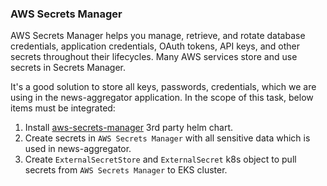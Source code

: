 ### AWS Secrets Manager

AWS Secrets Manager helps you manage, retrieve, and rotate database credentials, application credentials, OAuth tokens,
API keys, and other secrets throughout their lifecycles. Many AWS services store and use secrets in Secrets Manager.

It's a good solution to store all keys, passwords, credentials, which we are using in the news-aggregator application.
In the scope of this task, below items must be integrated:
1. Install [aws-secrets-manager](https://external-secrets.io/latest/provider/aws-secrets-manager/) 3rd party helm chart.
2. Create secrets in `AWS Secrets Manager` with all sensitive data which is used in news-aggregator.
3. Create `ExternalSecretStore` and `ExternalSecret` k8s object to pull secrets from `AWS Secrets Manager` to EKS cluster.